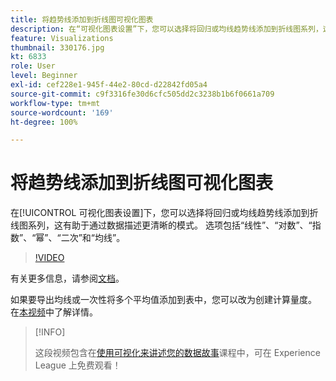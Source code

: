 ```yaml
---
title: 将趋势线添加到折线图可视化图表
description: 在“可视化图表设置”下，您可以选择将回归或均线趋势线添加到折线图系列，这有助于通过数据描述更清晰的模式。 选项包括“线性”、“对数”、“指数”、“幂”、“二次”和“均线”。
feature: Visualizations
thumbnail: 330176.jpg
kt: 6833
role: User
level: Beginner
exl-id: cef228e1-945f-44e2-80cd-d22842fd05a4
source-git-commit: c9f3316fe30d6cfc505dd2c3238b1b6f0661a709
workflow-type: tm+mt
source-wordcount: '169'
ht-degree: 100%

---
```


# 将趋势线添加到折线图可视化图表

在[!UICONTROL 可视化图表设置]下，您可以选择将回归或均线趋势线添加到折线图系列，这有助于通过数据描述更清晰的模式。 选项包括“线性”、“对数”、“指数”、“幂”、“二次”和“均线”。

>[!VIDEO](https://video.tv.adobe.com/v/330176/?quality=12&learn=on)

有关更多信息，请参阅[文档](https://experienceleague.adobe.com/docs/analytics/analyze/analysis-workspace/visualizations/line.html?lang=zh-Hans#analysis-workspace)。

如果要导出均线或一次性将多个平均值添加到表中，您可以改为创建计算量度。 在[本视频](https://experienceleague.adobe.com/docs/analytics-learn/tutorials/analysis-workspace/visualizations/using-the-cumulative-average-function-to-apply-metric-smoothing.html#analysis-workspace)中了解详情。

>[!INFO]
>
> 这段视频包含在[使用可视化来讲述您的数据故事](https://experienceleague.adobe.com/?recommended=Analytics-U-1-2021.1.visualizations)课程中，可在 Experience League 上免费观看！
